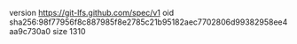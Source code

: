 version https://git-lfs.github.com/spec/v1
oid sha256:98f77956f8c887985f8e2785c21b95182aec7702806d99382958ee4aa9c730a0
size 1310
